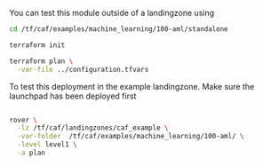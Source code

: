 You can test this module outside of a landingzone using

```bash
cd /tf/caf/examples/machine_learning/100-aml/standalone

terraform init

terraform plan \
  -var-file ../configuration.tfvars

```

To test this deployment in the example landingzone. Make sure the launchpad has been deployed first

```bash

rover \
  -lz /tf/caf/landingzones/caf_example \
  -var-folder  /tf/caf/examples/machine_learning/100-aml/ \
  -level level1 \
  -a plan

```